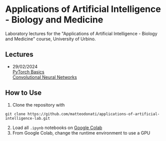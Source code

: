 # Applications of Artificial Intelligence - Biology and Medicine

Laboratory lectures for the "Applications of Artificial Intelligence - Biology and Medicine" course, University of Urbino.

## Lectures

- 29/02/2024 <br>
[PyTorch Basics](./notebooks/0-pytorch-basics.ipynb) <br>
[Convolutional Neural Networks](./notebooks/1-cnns.ipynb)

## How to Use

1. Clone the repository with
```
git clone https://github.com/matteodonati/applications-of-artificial-intelligence-lab.git
```
2. Load all `.ipynb` notebooks on [Google Colab](https://colab.research.google.com/)
3. From Google Colab, change the runtime environment to use a GPU
